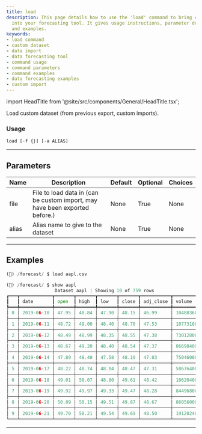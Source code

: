 ```yaml
---
title: load
description: This page details how to use the 'load' command to bring custom datasets
  into your forecasting tool. It gives usage instructions, parameter descriptions,
  and examples.
keywords:
- load command
- custom dataset
- data import
- data forecasting tool
- command usage
- command parameters
- command examples
- data forecasting examples
- custom import
---
```


import HeadTitle from '@site/src/components/General/HeadTitle.tsx';

<HeadTitle title="load - Forecast - Reference | OpenBB Terminal Docs" />

Load custom dataset (from previous export, custom imports).

### Usage

```python
load [-f {}] [-a ALIAS]
```

---

## Parameters

| Name | Description | Default | Optional | Choices |
| ---- | ----------- | ------- | -------- | ------- |
| file | File to load data in (can be custom import, may have been exported before.) | None | True | None |
| alias | Alias name to give to the dataset | None | True | None |


---

## Examples

```python
(🦋) /forecast/ $ load aapl.csv

(🦋) /forecast/ $ show aapl
                  Dataset aapl | Showing 10 of 759 rows
┏━━━┳━━━━━━━━━━━━┳━━━━━━━┳━━━━━━━┳━━━━━━━┳━━━━━━━┳━━━━━━━━━━━┳━━━━━━━━━━━┓
┃   ┃ date       ┃ open  ┃ high  ┃ low   ┃ close ┃ adj_close ┃ volume    ┃
┡━━━╇━━━━━━━━━━━━╇━━━━━━━╇━━━━━━━╇━━━━━━━╇━━━━━━━╇━━━━━━━━━━━╇━━━━━━━━━━━┩
│ 0 │ 2019-06-10 │ 47.95 │ 48.84 │ 47.90 │ 48.15 │ 46.99     │ 104883600 │
├───┼────────────┼───────┼───────┼───────┼───────┼───────────┼───────────┤
│ 1 │ 2019-06-11 │ 48.72 │ 49.00 │ 48.40 │ 48.70 │ 47.53     │ 107731600 │
├───┼────────────┼───────┼───────┼───────┼───────┼───────────┼───────────┤
│ 2 │ 2019-06-12 │ 48.49 │ 48.99 │ 48.35 │ 48.55 │ 47.38     │ 73012800  │
├───┼────────────┼───────┼───────┼───────┼───────┼───────────┼───────────┤
│ 3 │ 2019-06-13 │ 48.67 │ 49.20 │ 48.40 │ 48.54 │ 47.37     │ 86698400  │
├───┼────────────┼───────┼───────┼───────┼───────┼───────────┼───────────┤
│ 4 │ 2019-06-14 │ 47.89 │ 48.40 │ 47.58 │ 48.19 │ 47.03     │ 75046000  │
├───┼────────────┼───────┼───────┼───────┼───────┼───────────┼───────────┤
│ 5 │ 2019-06-17 │ 48.22 │ 48.74 │ 48.04 │ 48.47 │ 47.31     │ 58676400  │
├───┼────────────┼───────┼───────┼───────┼───────┼───────────┼───────────┤
│ 6 │ 2019-06-18 │ 49.01 │ 50.07 │ 48.80 │ 49.61 │ 48.42     │ 106204000 │
├───┼────────────┼───────┼───────┼───────┼───────┼───────────┼───────────┤
│ 7 │ 2019-06-19 │ 49.92 │ 49.97 │ 49.33 │ 49.47 │ 48.28     │ 84496800  │
├───┼────────────┼───────┼───────┼───────┼───────┼───────────┼───────────┤
│ 8 │ 2019-06-20 │ 50.09 │ 50.15 │ 49.51 │ 49.87 │ 48.67     │ 86056000  │
├───┼────────────┼───────┼───────┼───────┼───────┼───────────┼───────────┤
│ 9 │ 2019-06-21 │ 49.70 │ 50.21 │ 49.54 │ 49.69 │ 48.50     │ 191202400 │
└───┴────────────┴───────┴───────┴───────┴───────┴───────────┴───────────┘
```
---

